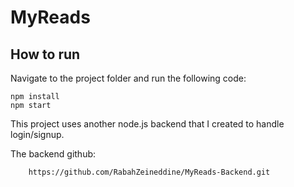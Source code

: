 # MyReads

## How to run 

Navigate to the project folder and run the following code:

```
npm install
npm start
```

This project uses another node.js backend that I created to handle login/signup. 

The backend github: 

```
    https://github.com/RabahZeineddine/MyReads-Backend.git
```